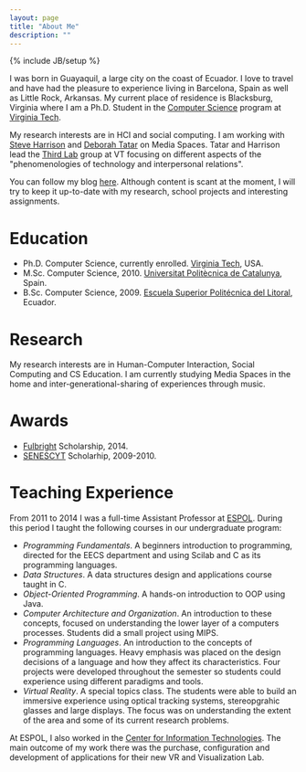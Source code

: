 ```yaml
---
layout: page
title: "About Me"
description: ""
---
```

{% include JB/setup %}

I was born in Guayaquil, a large city on the coast of Ecuador. I love to travel and have had the pleasure to experience living in Barcelona, Spain as well as Little Rock, Arkansas. My current place of residence is Blacksburg, Virginia where I am a Ph.D. Student in the <a href='http://www.cs.vt.edu/'>Computer Science</a> program at <a href='http://www.vt.edu'>Virginia Tech</a>.

My research interests are in HCI and social computing. I am working with [Steve Harrison](http://thirdlab.cs.vt.edu/people/steve-harrison/) and [Deborah Tatar](http://thirdlab.cs.vt.edu/people/deborah-tatar/) on Media Spaces. Tatar and Harrison lead the [Third Lab](http://thirdlab.cs.vt.edu/) group at VT focusing on different aspects of the "phenomenologies of technology and interpersonal relations".

You can follow my blog [here](/). Although content is scant at the moment, I will try to keep it up-to-date with my research, school projects and interesting assignments.

Education
=========

- Ph.D. Computer Science, currently enrolled. [Virginia Tech](http://www.vt.edu/), USA.
- M.Sc. Computer Science, 2010. [Universitat Politècnica de Catalunya](http://www.upc.edu/), Spain.
- B.Sc. Computer Science, 2009. [Escuela Superior Politécnica del Litoral](http://www.espol.edu.ec/), Ecuador.

Research
========

My research interests are in Human-Computer Interaction, Social Computing and CS Education. I am currently studying Media Spaces in the home and inter-generational-sharing of experiences through music.

Awards
======

- [Fulbright](http://www.fulbright.org/) Scholarship, 2014.
- [SENESCYT](http://www.senescyt.gob.ec/) Scholarhip, 2009-2010.

Teaching Experience
===================

From 2011 to 2014 I was a full-time Assistant Professor at [ESPOL](http://www.espol.edu.ec/). During this period I taught the following courses in our undergraduate program:

- *Programming Fundamentals*. A beginners introduction to programming, directed for the EECS department and using Scilab and C as its programming languages.
- *Data Structures*. A data structures design and applications course taught in C.
- *Object-Oriented Programming*. A hands-on introduction to OOP using Java.
- *Computer Architecture and Organization*. An introduction to these concepts, focused on understanding the lower layer of a computers processes. Students did a small project using MIPS.
- *Programming Languages*. An introduction to the concepts of programming languages. Heavy emphasis was placed on the design decisions of a language and how they affect its characteristics. Four projects were developed throughout the semester so students could experience using different paradigms and tools.
- *Virtual Reality*. A special topics class. The students were able to build an immersive experience using optical tracking systems, stereopgrahic glasses and large displays. The focus was on understanding the extent of the area and some of its current research problems.

At ESPOL, I also worked in the [Center for Information Technologies](http://www.cti.espol.edu.ec/). The main outcome of my work there was the purchase, configuration and development of applications for their new VR and Visualization Lab.
